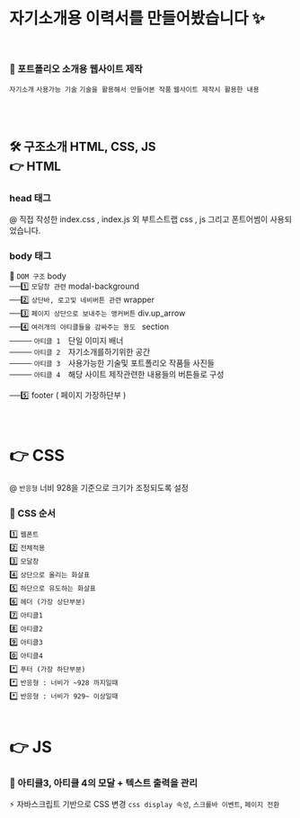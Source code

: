 # 자기소개용 이력서를 만들어봤습니다 ✨ <br>
<br>

### 🔎 포트폴리오 소개용 웹사이트 제작 <br>
`자기소개` `사용가능 기술` `기술을 활용해서 만들어본 작품` `웹사이트 제작시 활용한 내용` <br>

<br> <br>

🛠 구조소개 HTML, CSS, JS <br>
👉 HTML
---
### head 태그
 @ 직접 작성한 index.css , index.js 외 부트스트랩 css , js 그리고 폰트어썸이 사용되었습니다.
<br>

### body 태그

🔎 `DOM 구조` body
<br>
──1️⃣ `모달창 관련` modal-background
 <br>
──2️⃣ `상단바, 로고및 네비버튼 관련` wrapper
 <br>
──3️⃣ `페이지 상단으로 보내주는 앵커버튼` div.up_arrow 
 <br>
──4️⃣ `여러개의 아티클들을 감싸주는 용도 ` section 
 <br>
──── `아티클 1`　단일 이미지 배너 <br>
──── `아티클 2`　자기소개를하기위한 공간 <br>
──── `아티클 3`　사용가능한 기술및 포트폴리오 작품들 사진들 <br>
──── `아티클 4`　해당 사이트 제작관련한 내용들의 버튼들로 구성 <br>
 <br>
──5️⃣ footer ( 페이지 가장하단부 )
 <br><br><br>
 
 # 👉 CSS
 @ `반응형` 너비 928을 기준으로 크기가 조정되도록 설정
 <br>
 ### 🔎 CSS 순서 <br>
 
1️⃣ `웹폰트`  <br>
2️⃣ `전체적용` <br>
3️⃣ `모달창`<br>
4️⃣ `상단으로 올리는 화살표` <br>
5️⃣ `하단으로 유도하는 화살표`<br>
6️⃣ `헤더 (가장 상단부분)` <br>
7️⃣ `아티클1` <br>
8️⃣ `아티클2` <br>
9️⃣ `아티클3` <br>
0️⃣ `아티클4`<br>
*️⃣ `푸터 (가장 하단부분)`<br>
*️⃣ `반응형 : 너비가 ~928 까지일때`<br>
*️⃣ `반응형 : 너비가 929~ 이상일때`<br>
<br>


 # 👉 JS 
 ### 🌠 아티클3, 아티클 4의  모달 + 텍스트 출력을 관리 <br>
 ⚡ 자바스크립트 기반으로 CSS 변경 `css display 속성`, `스크롤바 이벤트`, `페이지 전환`
